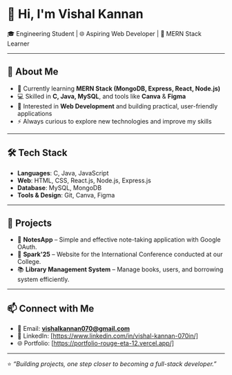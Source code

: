 # 👋 Hi, I'm Vishal Kannan

🎓 Engineering Student | 🌐 Aspiring Web Developer | 🚀 MERN Stack Learner  

---

## 🌟 About Me  
- 🌱 Currently learning **MERN Stack (MongoDB, Express, React, Node.js)**  
- 💻 Skilled in **C, Java, MySQL**, and tools like **Canva** & **Figma**  
- 📘 Interested in **Web Development** and building practical, user-friendly applications  
- ⚡ Always curious to explore new technologies and improve my skills  

---

## 🛠️ Tech Stack  
- **Languages**: C, Java, JavaScript  
- **Web**: HTML, CSS, React.js, Node.js, Express.js  
- **Database**: MySQL, MongoDB  
- **Tools & Design**: Git, Canva, Figma  

---

## 📌 Projects  
- 📝 **NotesApp** – Simple and effective note-taking application with Google OAuth.  
- 🎉 **Spark'25** – Website for the International Conference conducted at our College.  
- 📚 **Library Management System** – Manage books, users, and borrowing system efficiently. 

---

## 📫 Connect with Me  
- 📧 Email: **vishalkannan070@gmail.com**  
- 💼 LinkedIn: [https://www.linkedin.com/in/vishal-kannan-070in/]
- 🌐 Portfolio: [https://portfolio-rouge-eta-12.vercel.app/]

---

⭐️ *“Building projects, one step closer to becoming a full-stack developer.”*  

